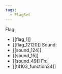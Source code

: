 ```yaml
---
tags:
  - FlagSet
---
```

Flag:
- [[flag_1]]
- [[flag_12120]]
Sound:
- [[sound_124]]
- [[sound_15]]
- [[sound_49]]
Fn:
- [[t4103_function34]]
